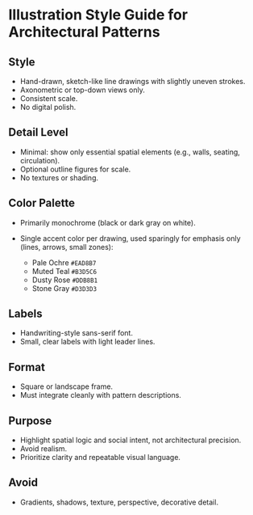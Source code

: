 # Illustration Style Guide for Architectural Patterns

## Style
- Hand-drawn, sketch-like line drawings with slightly uneven strokes.
- Axonometric or top-down views only.
- Consistent scale.
- No digital polish.

## Detail Level
- Minimal: show only essential spatial elements (e.g., walls, seating, circulation).
- Optional outline figures for scale.
- No textures or shading.

## Color Palette
- Primarily monochrome (black or dark gray on white).
- Single accent color per drawing, used sparingly for emphasis only (lines, arrows, small zones):

  - Pale Ochre `#EAD8B7`
  - Muted Teal `#B3D5C6`
  - Dusty Rose `#DDB8B1`
  - Stone Gray `#D3D3D3`

## Labels
- Handwriting-style sans-serif font.
- Small, clear labels with light leader lines.

## Format
- Square or landscape frame.
- Must integrate cleanly with pattern descriptions.

## Purpose
- Highlight spatial logic and social intent, not architectural precision.
- Avoid realism.
- Prioritize clarity and repeatable visual language.

## Avoid
- Gradients, shadows, texture, perspective, decorative detail.